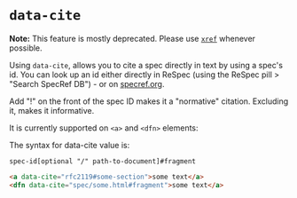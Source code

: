 # `data-cite`

**Note:** This feature is mostly deprecated. Please use [`xref`](xref) whenever possible.

Using `data-cite`, allows you to cite a spec directly in text by using a spec's id. You can look up an id either directly in ReSpec (using the ReSpec pill > "Search SpecRef DB") - or on [specref.org](https://www.specref.org/).

Add "!" on the front of the spec ID makes it a "normative" citation. Excluding it, makes it informative.

It is currently supported on `<a>` and `<dfn>` elements:

The syntax for data-cite value is:

```
spec-id[optional "/" path-to-document]#fragment
```

```html
<a data-cite="rfc2119#some-section">some text</a>
<dfn data-cite="spec/some.html#fragment">some text</a>
```
